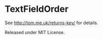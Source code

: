 TextFieldOrder
==============

See http://tom.me.uk/returns-key/ for details.

Released under MIT License.